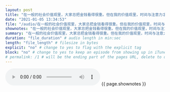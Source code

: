 ```yaml
---
layout: post
title: "在一般的社会价值观里，大家总把金钱看得很重。但在我的价值观里，时间与注意力才是最珍贵的的货币，甚至可以说是”最基底”的货币。" # quotes allow forbidden characters like the colon
date: "2021-01-05 13:34:53"
file: "/audio/在一般的社会价值观里，大家总把金钱看得很重。但在我的价值观里，时间与注意力才是最珍贵的的货币，甚至可以说是”最基底”的货币。.mp3"
shownotes: "在一般的社会价值观里，大家总把金钱看得很重。但在我的价值观里，时间与注意力才是最珍贵的的货币，甚至可以说是”最基底”的货币。"
summary: "在一般的社会价值观里，大家总把金钱看得很重。但在我的价值观里，时间与注意力才是最珍贵的的货币，甚至可以说是”最基底”的货币。"
duration: "file_duration" # audio length in min:sec
length: "file_length" # filesize in bytes
explicit: "no" # change to yes to flag with the explicit tag
block: "no" # change to yes to keep an episode from showing up in iTunes
# permalink: /1 # will be the ending part of the pages URL, delete to default to the title
---
```


<audio controls>
<source src="{{site.url}}{{site.baseurl}}{{ page.file }}" type="audio/x-mp3">
Your browser does not support the audio element.
</audio>
{{ page.shownotes }}
